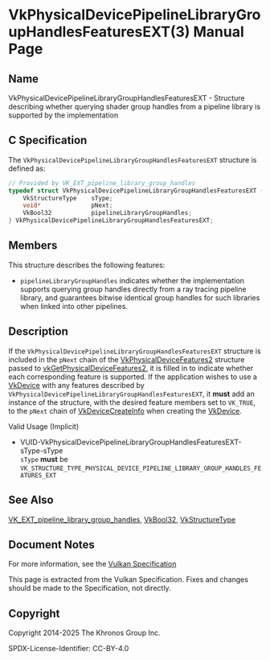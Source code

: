 # VkPhysicalDevicePipelineLibraryGroupHandlesFeaturesEXT(3) Manual Page

## Name

VkPhysicalDevicePipelineLibraryGroupHandlesFeaturesEXT - Structure describing whether querying shader group handles from a pipeline library is supported by the implementation



## [](#_c_specification)C Specification

The `VkPhysicalDevicePipelineLibraryGroupHandlesFeaturesEXT` structure is defined as:

```c++
// Provided by VK_EXT_pipeline_library_group_handles
typedef struct VkPhysicalDevicePipelineLibraryGroupHandlesFeaturesEXT {
    VkStructureType    sType;
    void*              pNext;
    VkBool32           pipelineLibraryGroupHandles;
} VkPhysicalDevicePipelineLibraryGroupHandlesFeaturesEXT;
```

## [](#_members)Members

This structure describes the following features:

- []()`pipelineLibraryGroupHandles` indicates whether the implementation supports querying group handles directly from a ray tracing pipeline library, and guarantees bitwise identical group handles for such libraries when linked into other pipelines.

## [](#_description)Description

If the `VkPhysicalDevicePipelineLibraryGroupHandlesFeaturesEXT` structure is included in the `pNext` chain of the [VkPhysicalDeviceFeatures2](https://registry.khronos.org/vulkan/specs/latest/man/html/VkPhysicalDeviceFeatures2.html) structure passed to [vkGetPhysicalDeviceFeatures2](https://registry.khronos.org/vulkan/specs/latest/man/html/vkGetPhysicalDeviceFeatures2.html), it is filled in to indicate whether each corresponding feature is supported. If the application wishes to use a [VkDevice](https://registry.khronos.org/vulkan/specs/latest/man/html/VkDevice.html) with any features described by `VkPhysicalDevicePipelineLibraryGroupHandlesFeaturesEXT`, it **must** add an instance of the structure, with the desired feature members set to `VK_TRUE`, to the `pNext` chain of [VkDeviceCreateInfo](https://registry.khronos.org/vulkan/specs/latest/man/html/VkDeviceCreateInfo.html) when creating the [VkDevice](https://registry.khronos.org/vulkan/specs/latest/man/html/VkDevice.html).

Valid Usage (Implicit)

- [](#VUID-VkPhysicalDevicePipelineLibraryGroupHandlesFeaturesEXT-sType-sType)VUID-VkPhysicalDevicePipelineLibraryGroupHandlesFeaturesEXT-sType-sType  
  `sType` **must** be `VK_STRUCTURE_TYPE_PHYSICAL_DEVICE_PIPELINE_LIBRARY_GROUP_HANDLES_FEATURES_EXT`

## [](#_see_also)See Also

[VK\_EXT\_pipeline\_library\_group\_handles](https://registry.khronos.org/vulkan/specs/latest/man/html/VK_EXT_pipeline_library_group_handles.html), [VkBool32](https://registry.khronos.org/vulkan/specs/latest/man/html/VkBool32.html), [VkStructureType](https://registry.khronos.org/vulkan/specs/latest/man/html/VkStructureType.html)

## [](#_document_notes)Document Notes

For more information, see the [Vulkan Specification](https://registry.khronos.org/vulkan/specs/latest/html/vkspec.html#VkPhysicalDevicePipelineLibraryGroupHandlesFeaturesEXT)

This page is extracted from the Vulkan Specification. Fixes and changes should be made to the Specification, not directly.

## [](#_copyright)Copyright

Copyright 2014-2025 The Khronos Group Inc.

SPDX-License-Identifier: CC-BY-4.0